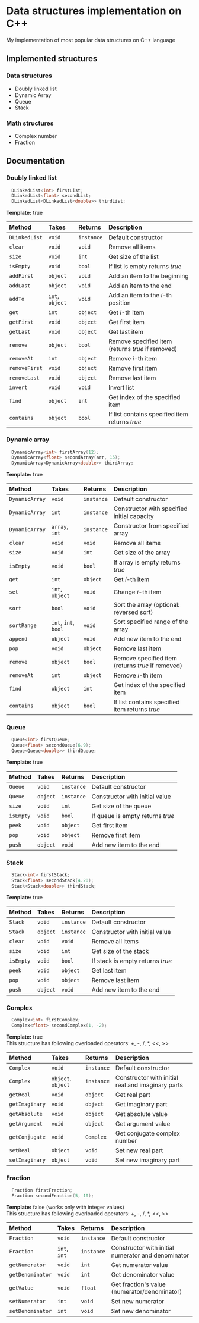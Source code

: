 
# Data structures implementation on C++

My implementation of most popular data structures on C++ language


## Implemented structures

### Data structures
- Doubly linked list
- Dynamic Array
- Queue
- Stack

### Math structures
- Complex number
- Fraction


## Documentation

### Doubly linked list

```cpp
  DLinkedList<int> firstList;
  DLinkedList<float> secondList;
  DLinkedList<DLinkedList<double>> thirdList;
```

**Template:** true

| Method        | Takes           | Returns    | Description |
| :------------ | :-------------- | :--------- | :---------- |
| `DLinkedList` | `void`          | `instance` | Default constructor |
| `clear`       | `void`          | `void`     | Remove all items |
| `size`        | `void `         | `int`      | Get size of the list |
| `isEmpty`     | `void`          | `bool`     | If list is empty returns *true* |
| `addFirst`    | `object`        | `void`     | Add an item to the beginning |
| `addLast`     | `object`        | `void`     | Add an item to the end |
| `addTo`       | `int`, `object` | `void`     | Add an item to the *i*-th position |
| `get`         | `int`           | `object`   | Get *i*-th item |
| `getFirst`    | `void`          | `object`   | Get first item |
| `getLast`     | `void`          | `object`   | Get last item |
| `remove`      | `object`        | `bool`     | Remove specified item (returns *true* if removed) |
| `removeAt`    | `int`           | `object`   | Remove *i*-th item |
| `removeFirst` | `void`          | `object`   | Remove first item |
| `removeLast`  | `void`          | `object`   | Remove last item |
| `invert`      | `void`          | `void`     | Invert list |
| `find`        | `object`        | `int`      | Get index of the specified item |
| `contains`    | `object`        | `bool`     | If list contains specified item returns *true* |

### Dynamic array

```cpp
  DynamicArray<int> firstArray(12);
  DynamicArray<float> secondArray(arr, 15);
  DynamicArray<DynamicArray<double>> thirdArray;
```

**Template:** true

| Method         | Takes           | Returns    | Description |
| :------------  | :-------------- | :--------- | :---------- |
| `DynamicArray` | `void`          | `instance` | Default constructor |
| `DynamicArray` | `int`           | `instance` | Constructor with specified initial capacity |
| `DynamicArray` | `array`, `int`  | `instance` | Constructor from specified array |
| `clear`        | `void`          | `void`     | Remove all items |
| `size`         | `void `         | `int`      | Get size of the array |
| `isEmpty`      | `void`          | `bool`     | If array is empty returns *true* |
| `get`          | `int`           | `object`   | Get *i*-th item |
| `set`          | `int`, `object` | `void`     | Change *i*-th item |
| `sort`         | `bool`          | `void`     | Sort the array (optional: reversed sort) |
| `sortRange`    | `int`, `int`, `bool` | `void`| Sort specified range of the array |
| `append`       | `object`        | `void`     | Add new item to the end |
| `pop`          | `void`          | `object`   | Remove last item |
| `remove`       | `object`        | `bool`     | Remove specified item (returns *true* if removed) |
| `removeAt`     | `int`           | `object`   | Remove *i*-th item |
| `find`         | `object`        | `int`      | Get index of the specified item |
| `contains`     | `object`        | `bool`     | If list contains specified item returns *true* |

### Queue

```cpp
  Queue<int> firstQueue;
  Queue<float> secondQueue(6.9);
  Queue<Queue<double>> thirdQueue;
```

**Template:** true

| Method         | Takes           | Returns    | Description |
| :------------  | :-------------- | :--------- | :---------- |
| `Queue`        | `void`          | `instance` | Default constructor |
| `Queue`        | `object`        | `instance` | Constructor with initial value |
| `size`         | `void `         | `int`      | Get size of the queue |
| `isEmpty`      | `void`          | `bool`     | If queue is empty returns *true* |
| `peek`         | `void`          | `object`   | Get first item |
| `pop`          | `void`          | `object`   | Remove first item |
| `push`         | `object`        | `void`     | Add new item to the end |

### Stack

```cpp
  Stack<int> firstStack;
  Stack<float> secondStack(4.20);
  Stack<Stack<double>> thirdStack;
```

**Template:** true

| Method         | Takes           | Returns    | Description |
| :------------  | :-------------- | :--------- | :---------- |
| `Stack`        | `void`          | `instance` | Default constructor |
| `Stack`        | `object`        | `instance` | Constructor with initial value |
| `clear`        | `void`          | `void`     | Remove all items |
| `size`         | `void `         | `int`      | Get size of the stack |
| `isEmpty`      | `void`          | `bool`     | If stack is empty returns *true* |
| `peek`         | `void`          | `object`   | Get last item |
| `pop`          | `void`          | `object`   | Remove last item |
| `push`         | `object`        | `void`     | Add new item to the end |

### Complex

```cpp
  Complex<int> firstComplex;
  Complex<float> secondComplex(1, -2);
```

**Template:** true <br>
This structure has following overloaded operators: +, -, /, *, <<, >>

| Method         | Takes           | Returns    | Description |
| :------------  | :-------------- | :--------- | :---------- |
| `Complex`      | `void`          | `instance` | Default constructor |
| `Complex`      |`object`, `object`|`instance` |Constructor with initial real and imaginary parts|
| `getReal`      | `void`          | `object`   | Get real part |
| `getImaginary` | `void`          | `object`   | Get imaginary part |
| `getAbsolute`  | `void`          | `object`   | Get absolute value |
| `getArgument`  | `void`          | `object`   | Get argument value |
| `getConjugate` | `void`          | `Complex`  | Get conjugate complex number |
| `setReal`      | `object`        | `void`     | Set new real part |
| `setImaginary` | `object`        | `void`     | Set new imaginary part |

### Fraction

```cpp
  Fraction firstFraction;
  Fraction secondFraction(5, 10);
```

**Template:** false (works only with integer values) <br>
This structure has following overloaded operators: +, -, /, *, <<, >>

| Method           | Takes        | Returns    | Description |
| :------------    | :----------- | :--------- | :---------- |
| `Fraction`       | `void`       | `instance` | Default constructor |
| `Fraction`       | `int`, `int` | `instance` | Constructor with initial numerator and denominator |
| `getNumerator`   | `void`       | `int`      | Get numerator value |
| `getDenominator` | `void`       | `int`      | Get denominator value |
| `getValue`       | `void`       | `float`    | Get fraction's value (numerator/denominator) |
| `setNumerator`   | `int`        | `void`     | Set new numerator |
| `setDenominator` | `int`        | `void`     | Set new denominator |
